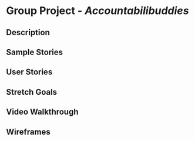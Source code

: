 # Group Project - *Accountabilibuddies*

## Description

## Sample Stories

## User Stories

## Stretch Goals

## Video Walkthrough

## Wireframes
